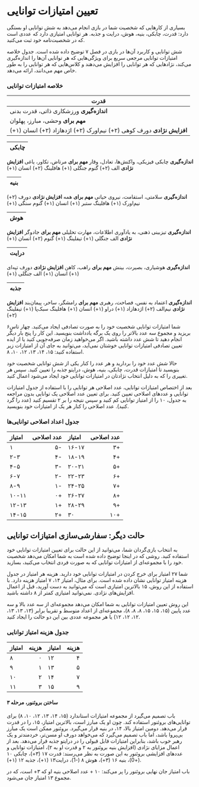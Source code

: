 # تعیین امتیازات توانایی
بسیاری از کارهایی که شخصیت شما در بازی انجام می‌دهد به شش توانایی او بستگی دارد: قدرت، چابکی، بنیه، هوش، درایت و جذبه. هر توانایی امتیازی دارد که عددی است که در شخصیت‌نامه خود ثبت می‌کنید.

شش توانایی و کاربرد آن‌ها در بازی در فصل ۷ توضیح داده شده است. جدول خلاصه امتیازات توانایی مرجعی سریع برای ویژگی‌هایی که هر توانایی آن‌ها را اندازه‌گیری می‌کند، نژادهایی که هر توانایی را افزایش می‌دهند و کلاس‌هایی که هر توانایی را به طور خاص مهم می‌دانند، ارائه می‌دهد.

### خلاصه امتیازات توانایی  
| قدرت  |
|--|
|**اندازه‌گیری** ورزشکاری ذاتی، قدرت بدنی|
|**مهم برای** وحشی، مبارز، پهلوان|
**افزایش نژادی** دورف کوهی (۲+) نیم‌اورک (۲+) اژدهازاد (۲+) انسان (۱+)|

| چابکی |
|--------------|
**اندازه‌گیری** چابکی فیزیکی، واکنش‌ها، تعادل، وقار
**مهم برای** مرتاض، تکاور، یاغی
**افزایش نژادی** الف (۲+) گنوم جنگلی (۱+) هافلینگ (۲+) انسان (۱+)

|بنیه|
|--|
**اندازه‌گیری** سلامتی، استقامت، نیروی حیاتی 
**مهم برای** همه
**افزایش نژادی** دورف (۲+) نیم‌اورک (۱+) هافلینگ ستبر (۱+) انسان (۱+) گنوم سنگی (۱+)

|هوش|
|--|
**اندازه‌گیری** تیزبینی ذهنی، به یادآوری اطلاعات، مهارت تحلیلی
**مهم برای** جادوگر
**افزایش نژادی** الف جنگلی (۱+) تیفلینگ (۱+) گنوم (۲+) انسان (۱+)

|درایت|
|--|
**اندازه‌گیری** هوشیاری، بصیرت، بینش
**مهم برای** راهب، کاهن
**افزایش نژادی** دورف تپه‌ای (۱+) انسان (۱+) الف جنگلی (۱+)

|جذبه|
|--|
**اندازه‌گیری** اعتماد به نفس، فصاحت، رهبری
**مهم برای** رامشگر، ساحر، پیمان‌بند
**افزایش نژادی** نیم‌الف (۲+) اژدهازاد (۱+) دراو (۱+) انسان (۱+)  هافلینگ سبک‌پا (۱+) تیفلینگ (۲+)


شما امتیازات توانایی شخصیت خود را به صورت تصادفی ایجاد می‌کنید. چهار تاس۶ بریزید و مجموع سه عدد بالاتر را روی یک برگه یادداشت بنویسید. این کار را پنج بار دیگر انجام دهید تا شش عدد داشته باشید. اگر می‌خواهید زمان صرفه‌جویی کنید یا از ایده تعیین تصادفی امتیازات توانایی خوشتان نمی‌آید، می‌توانید به جای آن از امتیازات زیر استفاده کنید: ۱۵، ۱۴، ۱۳، ۱۲، ۱۰، ۸.

حالا شش عدد خود را بردارید و هر عدد را کنار یکی از شش توانایی شخصیت خود بنویسید تا امتیازات قدرت، چابکی، بنیه، هوش، درایتو جذبه  را تعیین کنید. سپس هر تغییری را که به دلیل انتخاب نژادتان در امتیازات توانایی خود ایجاد می‌شود اعمال کنید.

بعد از اختصاص امتیازات توانایی، عدد اصلاحی هر توانایی را با استفاده از جدول امتیازات توانایی و عددهای اصلاحی تعیین کنید. برای تعیین عدد اصلاحی یک توانایی بدون مراجعه به جدول، ۱۰ را از امتیاز توانایی کم کنید و سپس نتیجه را بر ۲ تقسیم کنید (عدد را گرد کنید). عدد اصلاحی را کنار هر یک از امتیازات خود بنویسید.

### جدول اعداد اصلاحی توانایی‌ها
| امتیاز | عدد اصلاحی | امتیاز | عدد اصلاحی|
|:--|--:|:--|--:|
| ۱ | ۵- | ۱۶-۱۷ | ۳+ |
|۲-۳ | ۴- | ۱۸-۱۹ | ۴+ |
|۴-۵| ۳- | ۲۰-۲۱| ۵+ |
|۶-۷| ۲- | ۲۲-۲۳| ۶+|
|۸-۹| ۱- | ۲۴-۲۵| ۷+|
|۱۰-۱۱| ۰+ |۲۶-۲۷| ۸+|
|۱۲-۱۳| ۱+ |۲۸-۲۹| ۹+|
|۱۴-۱۵| ۲+| ۳۰| ۱۰+|

## حالت دیگر: سفارشی‌سازی امتیازات توانایی
به انتخاب بازی‌گردان شما، می‌توانید از این حالت برای تعیین امتیازات توانایی خود استفاده کنید. روشی که در اینجا توضیح داده شده است به شما امکان می‌دهد شخصیت خود را با مجموعه‌ای از امتیازات توانایی که به صورت فردی انتخاب می‌کنید، بسازید.

شما ۲۷ امتیاز برای خرج کردن در امتیازات توانایی خود دارید. هزینه هر امتیاز در جدول هزینه امتیاز توانایی نشان داده شده است. برای مثال، امتیاز ۱۴، ۷ امتیاز هزینه دارد. با استفاده از این روش، ۱۵ بالاترین امتیازی است که می‌توانید به دست آورید، قبل از اعمال افزایش‌های نژادی. نمی‌توانید امتیازی کمتر از ۸ داشته باشید.

این روش تعیین امتیازات توانایی به شما امکان می‌دهد مجموعه‌ای از سه عدد بالا و سه عدد پایین (۱۵، ۱۵، ۱۵، ۸، ۸، ۸)، مجموعه‌ای از اعداد متوسط و تقریبا برابر (۱۳، ۱۳، ۱۳، ۱۲، ۱۲، ۱۲) یا هر مجموعه عددی بین این دو حالت را ایجاد کنید.

### جدول هزینه امتیاز توانایی
|امتیاز| هزینه| امتیاز| هزینه|
|:--|--:|:--|--:|
|۸| ۰| ۱۲| ۴|
|۹ |۱ |۱۳| ۵|
|۱۰| ۲| ۱۴ |۷|
|۱۱ |۳| ۱۵| ۹|

#### ساختن بروئنور، مرحله ۳
باب تصمیم می‌گیرد از مجموعه امتیازات استاندارد (۱۵، ۱۴، ۱۳، ۱۲، ۱۰، ۸) برای توانایی‌های بروئنور استفاده کند. چون او یک مبارز است، بالاترین امتیاز، ۱۵، را در قدرت قرار می‌دهد. دومین امتیاز بالا، ۱۴، در بنیه قرار می‌گیرد. بروئنور ممکن است یک مبارز بی‌پروا باشد، اما باب تصمیم می‌گیرد که می‌خواهد دورف او مسن‌تر، خردمندتر و یک رهبر خوب باشد، بنابراین امتیازات قابل قبولی را در درایتو جذبه  قرار می‌دهد. بعد از اعمال مزایای نژادی (افزایش بنیه بروئنور به ۲ و قدرت او به ۲)، امتیازات توانایی و عددهای افزایشی بروئنور به این صورت به نظر می‌رسند: قدرت ۱۷ (۳+)، چابکی ۱۰ (+0)، بنیه ۱۶ (۳+)، هوش ۸ (-1)، درایت۱۳ (۱+)، جذبه  ۱۲ (۱+).

باب امتیاز جان نهایی بروئنور را پر می‌کند: ۱۰ + عدد اصلاحی بنیه او که ۳+ است، که در مجموع ۱۳ امتیاز جان می‌شود.